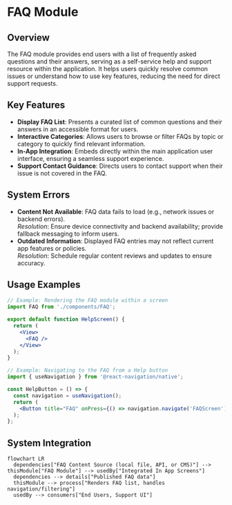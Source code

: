 # FAQ Module

## Overview
The FAQ module provides end users with a list of frequently asked questions and their answers, serving as a self-service help and support resource within the application. It helps users quickly resolve common issues or understand how to use key features, reducing the need for direct support requests.

## Key Features
- **Display FAQ List**: Presents a curated list of common questions and their answers in an accessible format for users.
- **Interactive Categories**: Allows users to browse or filter FAQs by topic or category to quickly find relevant information.
- **In-App Integration**: Embeds directly within the main application user interface, ensuring a seamless support experience.
- **Support Contact Guidance**: Directs users to contact support when their issue is not covered in the FAQ.

## System Errors
- **Content Not Available**: FAQ data fails to load (e.g., network issues or backend errors).  
  _Resolution_: Ensure device connectivity and backend availability; provide fallback messaging to inform users.
- **Outdated Information**: Displayed FAQ entries may not reflect current app features or policies.  
  _Resolution_: Schedule regular content reviews and updates to ensure accuracy.

## Usage Examples

```jsx
// Example: Rendering the FAQ module within a screen
import FAQ from './components/FAQ';

export default function HelpScreen() {
  return (
    <View>
      <FAQ />
    </View>
  );
}

// Example: Navigating to the FAQ from a Help button
import { useNavigation } from '@react-navigation/native';

const HelpButton = () => {
  const navigation = useNavigation();
  return (
    <Button title="FAQ" onPress={() => navigation.navigate('FAQScreen')} />
  );
};
```

## System Integration

```mermaid
flowchart LR
  dependencies["FAQ Content Source (local file, API, or CMS)"] --> thisModule["FAQ Module"] --> usedBy["Integrated In App Screens"]
  dependencies --> details["Published FAQ data"]
  thisModule --> process["Renders FAQ list, handles navigation/filtering"] 
  usedBy --> consumers["End Users, Support UI"]
```
